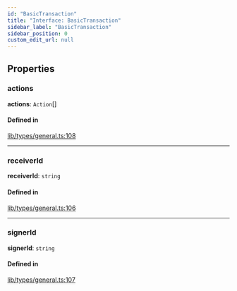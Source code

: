 ```yaml
---
id: "BasicTransaction"
title: "Interface: BasicTransaction"
sidebar_label: "BasicTransaction"
sidebar_position: 0
custom_edit_url: null
---
```


## Properties

### actions

 **actions**: `Action`[]

#### Defined in

[lib/types/general.ts:108](https://github.com/keypom/keypom-js/blob/68bf90396/packages/core/src/lib/types/general.ts#L108)

___

### receiverId

 **receiverId**: `string`

#### Defined in

[lib/types/general.ts:106](https://github.com/keypom/keypom-js/blob/68bf90396/packages/core/src/lib/types/general.ts#L106)

___

### signerId

 **signerId**: `string`

#### Defined in

[lib/types/general.ts:107](https://github.com/keypom/keypom-js/blob/68bf90396/packages/core/src/lib/types/general.ts#L107)
